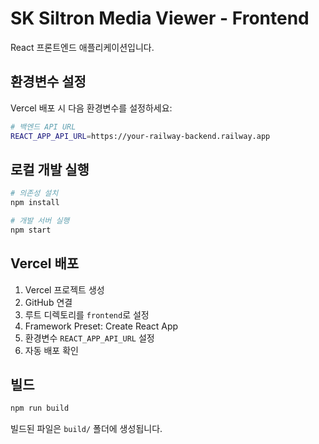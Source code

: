 # SK Siltron Media Viewer - Frontend

React 프론트엔드 애플리케이션입니다.

## 환경변수 설정

Vercel 배포 시 다음 환경변수를 설정하세요:

```bash
# 백엔드 API URL
REACT_APP_API_URL=https://your-railway-backend.railway.app
```

## 로컬 개발 실행

```bash
# 의존성 설치
npm install

# 개발 서버 실행
npm start
```

## Vercel 배포

1. Vercel 프로젝트 생성
2. GitHub 연결
3. 루트 디렉토리를 `frontend`로 설정
4. Framework Preset: Create React App
5. 환경변수 `REACT_APP_API_URL` 설정
6. 자동 배포 확인

## 빌드

```bash
npm run build
```

빌드된 파일은 `build/` 폴더에 생성됩니다. 